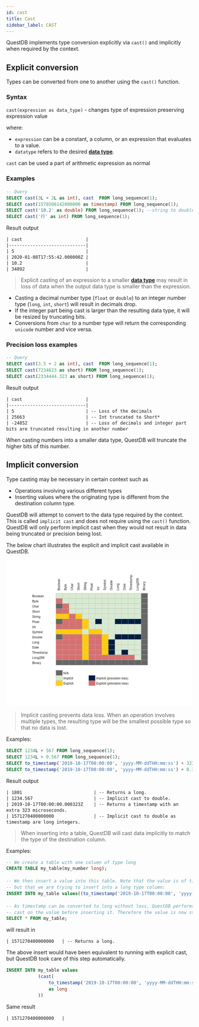 ```yaml
---
id: cast
title: Cast
sidebar_label: CAST
---
```



QuestDB implements type conversion explicitly via `cast()` and implicitly when required by the context.

## Explicit conversion

Types can be converted from one to another using the `cast()` function.

### Syntax

`cast(expression as data_type)` - changes type of expression preserving expression value

where:
- `expression` can be a constant, a column, or an expression that evaluates to a value.
- `datatype` refers to the desired **[data type](datatypes.md)**.

`cast` can be used a part of arithmetic expression as normal

### Examples

```sql
-- Query
SELECT cast(3L + 2L as int), cast  FROM long_sequence(1);
SELECT cast(1578506142000000 as timestamp) FROM long_sequence(1);
SELECT cast('10.2' as double) FROM long_sequence(1); --string to double
SELECT cast('行' as int) FROM long_sequence(1);
```
Result output

```
| cast                        |
|-----------------------------|
| 5                           |
| 2020-01-08T17:55:42.000000Z |
| 10.2                        |
| 34892                       |
```



> Explicit casting of an expression to a smaller **[data type](datatypes.md)** may result in loss of data
> when the output data type is smaller than the expression. 

- Casting a decimal number type (`float` or `double`) to an integer number type (`long`, `int`, `short`) 
will result in decimals drop. 
- If the integer part being cast is larger than the resulting data type, it will be resized by truncating bits.
- Conversions from `char` to a number type will return the corresponding `unicode` number and vice versa.

### Precision loss examples

```sql
-- Query
SELECT cast(3.5 + 2 as int), cast  FROM long_sequence(1);
SELECT cast(7234623 as short) FROM long_sequence(1);
SELECT cast(2334444.323 as short) FROM long_sequence(1);
```

Result output 

```
| cast                        |
|-----------------------------|
| 5                           | -- Loss of the decimals
| 25663                       | -- Int truncated to Short*
| -24852                      | -- Loss of decimals and integer part bits are truncated resulting in another number
```

When casting numbers into a smaller data type, QuestDB will truncate the higher bits of this number. 


## Implicit conversion

Type casting may be necessary in certain context such as
- Operations involving various different types
- Inserting values where the originating type is different from the destination column type.

QuestDB will attempt to convert to the data type required by the context. This is called `implicit cast` 
and does not require using the `cast()` function. QuestDB will only perform implicit cast
when they would not result in data being truncated or precision being lost.

The below chart illustrates the explicit and implicit cast available in QuestDB.

![cast map](/static/img/castmap.jpg)

> Implicit casting prevents data loss. When an operation involves multiple types, the resulting type will be the smallest possible
type so that no data is lost. 

Examples:
```sql
SELECT 1234L + 567 FROM long_sequence(1);
SELECT 1234L + 0.567 FROM long_sequence(1);
SELECT to_timestamp('2019-10-17T00:00:00', 'yyyy-MM-ddTHH:mm:ss') + 323 FROM long_sequence(1);
SELECT to_timestamp('2019-10-17T00:00:00', 'yyyy-MM-ddTHH:mm:ss') + 0.323 FROM long_sequence(1);
```
Result output

```
| 1801                           | -- Returns a long.
| 1234.567                       | -- Implicit cast to double.
| 2019-10-17T00:00:00.000323Z    | -- Returns a timestamp with an extra 323 microseconds.
| 1571270400000000               | -- Implicit cast to double as timestamp are long integers.
```

> When inserting into a table, QuestDB will cast data implicitly to match the type of the destination column.

Examples:
```sql
-- We create a table with one column of type long
CREATE TABLE my_table(my_number long);

-- We then insert a value into this table. Note that the value is of timestamp type 
-- but that we are trying to insert into a long type column:
INSERT INTO my_table values((to_timestamp('2019-10-17T00:00:00', 'yyyy-MM-ddTHH:mm:ss'));

-- As timestamp can be converted to long without loss, QuestDB performs an implicit
-- cast on the value before inserting it. Therefore the value is now stored as a long:
SELECT * FROM my_table;
```

will result in
```
| 1571270400000000   | -- Returns a long.
``` 


The above insert would have been equivalent to running with explicit cast, but QuestDB took care of this step automatically.
```sql
INSERT INTO my_table values
            (cast(
                to_timestamp('2019-10-17T00:00:00', 'yyyy-MM-ddTHH:mm:ss') 
                as long
            ))
```

Same result

```
| 1571270400000000   |
```